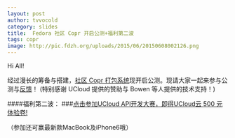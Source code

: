 ```yaml
---
layout: post
author: tvvocold
category: slides 
title:  Fedora 社区 Copr 开启公测+福利第二波         
tags: copr              
image: http://pic.fdzh.org/uploads/2015/06/20150608002126.png
---
```


Hi All!

经过漫长的筹备与搭建，[社区 Copr 打包系统](https://copr.fdzh.org)现开启公测。现请大家一起来参与公测与[反馈](https://github.com/FZUG/Copr)！
(特别感谢 UCloud 提供的赞助与 Bowen 等人提供的技术支持！)

####福利第二波：
###[点击参加UCloud API开发大赛，即得UCloud云 500 元体验卷!](http://www.ucloud.cn/sdk?sem=sdk-fedora)

（参加还可赢最新款MacBook及iPhone6哦）



